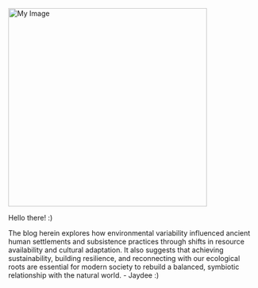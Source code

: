 <img src="https://jd657824.github.io/wasatch_archaeo.github.io/images/IMG_0081.jpeg" alt="My Image" width="400">


Hello there! :)

The blog herein explores how environmental variability influenced ancient human settlements and subsistence practices through shifts in resource availability and cultural adaptation. It also suggests that achieving sustainability, building resilience, and reconnecting with our ecological roots are essential for modern society to rebuild a balanced, symbiotic relationship with the natural world. - Jaydee :)
